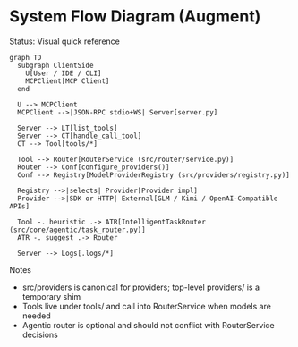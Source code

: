 # System Flow Diagram (Augment)

Status: Visual quick reference

```mermaid
graph TD
  subgraph ClientSide
    U[User / IDE / CLI]
    MCPClient[MCP Client]
  end

  U --> MCPClient
  MCPClient -->|JSON-RPC stdio+WS| Server[server.py]

  Server --> LT[list_tools]
  Server --> CT[handle_call_tool]
  CT --> Tool[tools/*]

  Tool --> Router[RouterService (src/router/service.py)]
  Router --> Conf[configure_providers()]
  Conf --> Registry[ModelProviderRegistry (src/providers/registry.py)]

  Registry -->|selects| Provider[Provider impl]
  Provider -->|SDK or HTTP| External[GLM / Kimi / OpenAI-Compatible APIs]

  Tool -. heuristic .-> ATR[IntelligentTaskRouter (src/core/agentic/task_router.py)]
  ATR -. suggest .-> Router

  Server --> Logs[.logs/*]
```

Notes
- src/providers is canonical for providers; top-level providers/ is a temporary shim
- Tools live under tools/ and call into RouterService when models are needed
- Agentic router is optional and should not conflict with RouterService decisions

